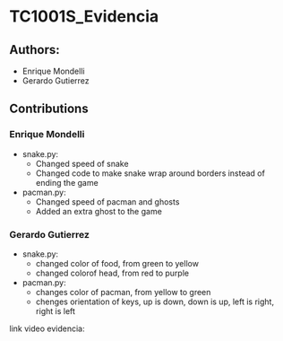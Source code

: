 # TC1001S_Evidencia

## Authors:

- Enrique Mondelli
- Gerardo Gutierrez

## Contributions
### Enrique Mondelli
- snake.py:
    - Changed speed of snake
    - Changed code to make snake wrap around borders instead of ending the game
- pacman.py:
    - Changed speed of pacman and ghosts
    - Added an extra ghost to the game

### Gerardo Gutierrez
- snake.py:
    - changed color of food, from green to yellow
    - changed colorof head, from red to purple
- pacman.py:
    - changes color of pacman, from yellow to green
    - chenges orientation of keys, up is down, down is up, left is right, right is left

link video evidencia:
